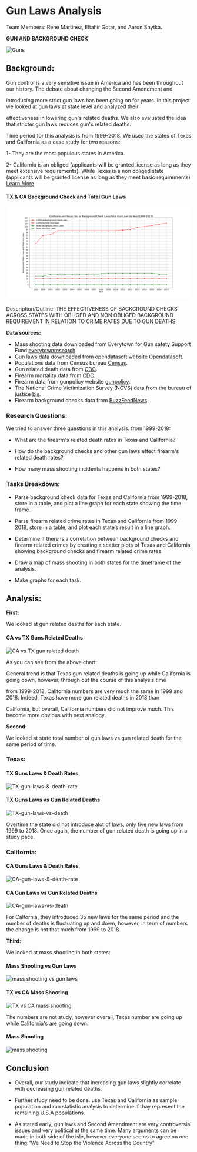 # Gun Laws Analysis  

Team Members: Rene Martinez, Eltahir Gotar, and Aaron Snytka.

 **GUN AND BACKGROUND CHECK**

![Guns](https://thumbs.gfycat.com/BeautifulLinearLeonberger-size_restricted.gif)

## Background:

Gun control is a very sensitive issue in America and has been throughout our history. The debate about changing the Second Amendment and 

introducing more strict gun laws has been going on for years. In this project we looked at gun laws at state level and analyzed their 

effectiveness in lowering gun's related deaths. We also evaluated the idea that stricter gun laws reduces gun's related deaths.

Time period for this analysis is from 1999-2018.
We used the states of Texas and California as a case study for two reasons:

 1- They are the most populous states in America.
 
 2- California is an obliged (applicants will be granted license as long as they meet extensive requirements). While Texas is a non obliged state 
(applicants will be granted license as long as they meet basic requirements) [Learn More](https://giffords.org/lawcenter/gun-laws/policy-areas/background-checks/universal-background-checks/).

#### <a id="TX-&-CA-background-check-total-gun-laws"></a>TX & CA Background Check and Total Gun Laws
![TX & CA background check and total gun laws](images/Ca-vs-Tx/caltex_gun_laws.png)

Description/Outline: THE EFFECTIVENESS OF BACKGROUND CHECKS ACROSS STATES WITH OBLIGED AND NON OBLIGED BACKGROUND REQUIREMENT IN RELATION TO CRIME RATES DUE TO GUN DEATHS

**Data sources:**
* Mass shooting data downloaded from Everytown for Gun safety Support Fund [everytownresearch](https://www.everytownresearch.org/mass-shooting-in-america-2009-2019).
* Gun laws data downloaded from opendatasoft website [Opendatasoft](https://public.opendatasoft.com/explore/?sort=modified).
* Populations data from Census bureau [Census](https://www.census.gov/data/tables/time-series/demo/popest/2010s-state-total.html).
* Gun related death data from [CDC](http://wonder.cdc.gov/wonder/help/mcd.html#2014-Revision).
* Firearm mortality data from [CDC](https://www.cdc.gov/nchs/pressroom/sosmap/firearm_mortality/firearm.htm).
* Firearm data from gunpolicy website [gunpolicy](https://www.gunpolicy.org/api).
* The National Crime Victimization Survey (NCVS) data from the bureau of justice [bjs](https://www.bjs.gov/developer/ncvs/index.cfm).
* Firearm background checks data from [BuzzFeedNews](https://github.com/BuzzFeedNews/nics-firearm-background-checks/tree/master/data).

### Research Questions:

We tried to answer three questions in this analysis. from 1999-2018:
   
   * What are the firearm's related death rates in Texas and California?
   
   * How do the background checks and other gun laws effect firearm's related death rates?
   
   * How many mass shooting incidents happens in both states?
   
### Tasks Breakdown:
   
   * Parse background check data for Texas and California from 1999-2018, store in a table, and plot a line graph for each state showing the time frame.
   
   * Parse firearm related crime rates in Texas and California from 1999-2018, store in a table, and plot each state’s result in a line graph.
   
   * Determine if there is a correlation between background checks and firearm related crimes by creating a scatter plots of Texas and California showing background    checks and firearm related crime rates.
   
   * Draw a map of mass shooting in both states for the timeframe of the analysis.
      
   * Make graphs for each task.

## Analysis:

**First:**

We looked at gun related deaths for each state. 

#### <a id="CA-vs-TX-gun-ralated-death"></a>CA vs TX Guns Related Deaths
![CA vs TX gun ralated death](images/Ca-vs-Tx/cal_vs_Tex_Death.png)

As you can see from the above chart: 

General trend is that Texas gun related deaths is going up while California is going down, however, through out the course of this analysis time 

from 1999-2018, California numbers are very much the same in 1999 and 2018. Indeed, Texas have more gun related deaths in 2018 than 

California, but overall, California numbers did not improve much. This become more obvious with next analogy.

**Second:**

We looked at state total number of gun laws vs gun related death for the same period of time.
 
### Texas:

#### <a id="TX-gun-laws-&-death-rate"></a>TX Guns Laws & Death Rates
![TX-gun-laws-&-death-rate](images/Texas/tex_totlaw_death_hist.png)

#### <a id="TX-gun-laws-vs-death"></a>TX Guns Laws vs Gun Related Deaths
![TX-gun-laws-vs-death](images/Texas/tex_gun_deaths.png)

Overtime the state did not introduce alot of laws, only five new laws from 1999 to 2018. Once again, the number of gun related death is going up
in a study pace. 

### California:

#### <a id="CA-gun-laws-&-death-rate"></a>CA Guns Laws & Death Rates
![CA-gun-laws-&-death-rate](images/California/cal_totlaw_death_hist.png)

#### <a id="CA-gun-laws-vs-death"></a>CA Gun Laws vs Gun Related Deaths
![CA-gun-laws-vs-death](images/California/cal_gun_deaths.png)

For Calfornia, they  introduced 35 new laws for the same period and the number of deaths is fluctuating up and down, however, in term of numbers the change is not that much from 1999 to 2018.

**Third:**

We looked at mass shooting in both states:

#### <a id="mass-shooting-vs-gun-laws"></a>Mass Shooting vs Gun Laws
![mass shooting vs gun laws](images/Ca-vs-Tx/caltex_mass_shooting.png)

#### <a id="TX-vs-CA-mass-shooting"></a>TX vs CA Mass Shooting
![TX vs CA mass shooting](images/Ca-vs-Tx/mass_shooting.png)

The numbers are not study, however overall, Texas number are going up while California's are going down.

#### <a id="mass-shooting"></a>Mass Shooting
![mass shooting](images/Ca-vs-Tx/mass_shooting_map.png)

## Conclusion

* Overall, our study indicate that increasing gun laws slightly correlate with decreasing gun related deaths. 

* Further study need to be done. use Texas and California as sample population and run statistic analysis to determine if 
thay represent the remaining U.S.A populations.

* As stated early, gun laws and Second Amendment are very controversial issues and very political at the same time. Many arguments can be made
in both side of the isle, however everyone seems to agree on one thing:"We Need to Stop the Violence Across the Country".
